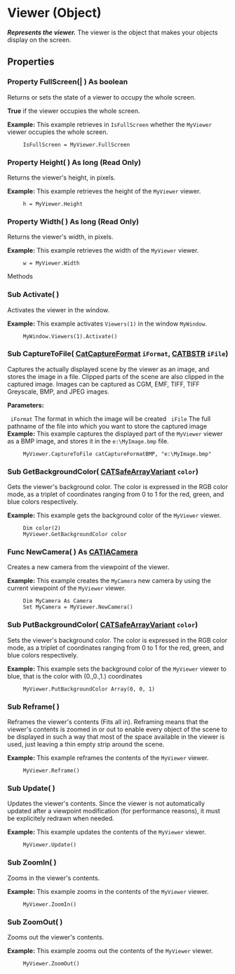 # Viewer (Object)

**_Represents the viewer._**
The viewer is the object that makes your objects display on the screen.

## Properties

### Property **FullScreen**(| ) As boolean

   Returns or sets the state of a viewer to occupy the whole screen.

**True** if the viewer occupies the whole screen.

**Example:**      This example retrieves in `IsFullScreen` whether the `MyViewer` viewer occupies the whole screen.

```VBScript
     IsFullScreen = MyViewer.FullScreen

```

### Property **Height**( ) As long (Read Only)

   Returns the viewer's height, in pixels.

**Example:**      This example retrieves the height of the `MyViewer` viewer.

```VBScript
     h = MyViewer.Height

```

### Property **Width**( ) As long (Read Only)

   Returns the viewer's width, in pixels.

**Example:**      This example retrieves the width of the `MyViewer` viewer.

```VBScript
     w = MyViewer.Width

```

Methods

### Sub **Activate**( )

   Activates the viewer in the window.

**Example:**      This example activates `Viewers(1)` in the window `MyWindow`.

```VBScript
     MyWindow.Viewers(1).Activate()

```

### Sub **CaptureToFile**( [CatCaptureFormat](../InfInterfaces/enum_CatCaptureFormat_54414.md)  `iFormat`,  [CATBSTR](../System/typedef_CATBSTR_8129.md)  `iFile`)

   Captures the actually displayed scene by the viewer as an image, and stores the image in a file. Clipped parts of the scene are also clipped in the captured image. Images can be captured as CGM, EMF, TIFF, TIFF Greyscale, BMP, and JPEG images.

**Parameters:**

` iFormat`      The format in which the image will be created
` iFile`      The full pathname of the file into which you want to store the captured image  **Example:**      This example captures the displayed part of the `MyViewer` viewer as a BMP image, and stores it in the `e:\MyImage.bmp` file.

```VBScript
     MyViewer.CaptureToFile catCaptureFormatBMP, "e:\MyImage.bmp"

```

### Sub **GetBackgroundColor**( [CATSafeArrayVariant](../System/typedef_CATSafeArrayVariant_73843.md)  `color`)

   Gets the viewer's background color. The color is expressed in the RGB color mode, as a triplet of coordinates ranging from 0 to 1 for the red, green, and blue colors respectively.

**Example:**      This example gets the background color of the `MyViewer` viewer.

```VBScript
     Dim color(2)
     MyViewer.GetBackgroundColor color

```

### Func **NewCamera**( ) As [CATIACamera](../InfInterfaces/interface_Camera_7798.md)

   Creates a new camera from the viewpoint of the viewer.

**Example:**      This example creates the `MyCamera` new camera by using the current viewpoint of the `MyViewer` viewer.

```VBScript
     Dim MyCamera As Camera
     Set MyCamera = MyViewer.NewCamera()

```

### Sub **PutBackgroundColor**( [CATSafeArrayVariant](../System/typedef_CATSafeArrayVariant_73843.md)  `color`)

   Sets the viewer's background color. The color is expressed in the RGB color mode, as a triplet of coordinates ranging from 0 to 1 for the red, green, and blue colors respectively.

**Example:**      This example sets the background color of the `MyViewer` viewer to blue, that is the color with (0.,0.,1.) coordinates

```VBScript
     MyViewer.PutBackgroundColor Array(0, 0, 1)

```

### Sub **Reframe**( )

   Reframes the viewer's contents (Fits all in). Reframing means that the viewer's contents is zoomed in or out to enable every object of the scene to be displayed in such a way that most of the space available in the viewer is used, just leaving a thin empty strip around the scene.

**Example:**      This example reframes the contents of the `MyViewer` viewer.

```VBScript
     MyViewer.Reframe()

```

### Sub **Update**( )

   Updates the viewer's contents. Since the viewer is not automatically updated after a viewpoint modification (for performance reasons), it must be explicitely redrawn when needed.

**Example:**      This example updates the contents of the `MyViewer` viewer.

```VBScript
     MyViewer.Update()

```

### Sub **ZoomIn**( )

   Zooms in the viewer's contents.

**Example:**      This example zooms in the contents of the `MyViewer` viewer.

```VBScript
     MyViewer.ZoomIn()

```

### Sub **ZoomOut**( )

   Zooms out the viewer's contents.

**Example:**      This example zooms out the contents of the `MyViewer` viewer.

```VBScript
     MyViewer.ZoomOut()

```
